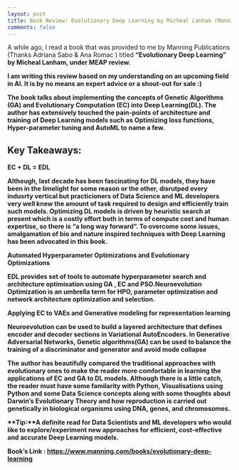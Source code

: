```yaml
---
layout: post
title: Book Review: Evolutionary Deep Learning by Micheal Lanham (Manning Publications , 2023) 
comments: false
---
```

A while ago, I read a book that was provided to me by Manning Publications (Thanks Adriana Sabo & Ana Romac ) titled <b>“Evolutionary Deep Learning” by Micheal Lanham, under MEAP review.

I am writing this review based on my understanding on an upcoming field in AI. It is by no means an expert advice or a shout-out for sale :)

The book talks about implementing the concepts of Genetic Algorithms (GA) and Evolutionary Computation (EC) into Deep Learning(DL). The author has extensively touched the pain-points of architecture and training of Deep Learning models such as Optimizing loss functions, Hyper-parameter tuning and AutoML to name a few.

## Key Takeaways:

**EC + DL = EDL**

Although, last decade has been fascinating for DL models, they have been in the limelight	for some  reason or the other, disrutped every indusrty vertical but practicioners of Data 	Science and ML developers very well knew the amount of task required to design and efficiently train such models. Optimizing DL models is driven by heuristic search at present 	which is a costly effort both in terms of compute cost and human expertise, so there is “a long way forward”. To overcome some issues, amalgamation of bio and nature inspired techniques with Deep Learning has been advocated  in this book.  

**Automated Hyperparameter Optimizations and Evolutionary Optimizations**
      
EDL provides set of tools to automate hyperparameter search and architecture optimisation using GA , EC and PSO.Neuroevolution Optimization is an umbrella term for HPO, 	parameter optimization and network architecture optimization and selection. 


**Applying EC to VAEs and Generative modeling for representation learning**
     
Neuroevolution can be used to build a layered architecture that defines encoder and decoder sections in Variational AutoEncoders. In Generative Adversarial Networks, Genetic algorithms(GA) can be used to balance the training of a discriminator and generator and avoid mode collapse

The author has beautifully compared the traditional approaches with evolutionary ones to make the reader more comfortable in learning the applications of EC and GA to DL models. Although there is a little catch, the reader must have some familarity with Python, Visualisations using Python and some Data Science concepts along with some thoughts about Darwin’s Evolutionary Theory and how reproduction is carried out genetically in biological organisms using DNA, genes, and chromosomes.   

**Tip:**A definite read for Data Scientists and ML developers who would like to explore/experiment new approaches for efficient, cost-effective and accurate Deep Learning models.

**Book’s Link :**<a> https://www.manning.com/books/evolutionary-deep-learning</a>
